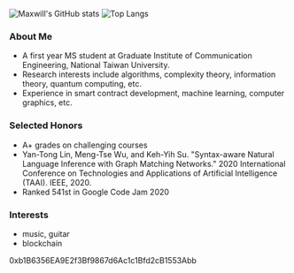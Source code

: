 ![Maxwill's GitHub stats](https://github-readme-stats.vercel.app/api?username=eazyreal&show_icons=true&theme=dark&include_all_commits=true)
![Top Langs](https://github-readme-stats.vercel.app/api/top-langs/?username=eazyreal&show_icons=true&theme=dark)

### About Me
- A first year MS student at Graduate Institute of Communication Engineering, National Taiwan University.
- Research interests include algorithms, complexity theory, information theory, quantum computing, etc.
- Experience in smart contract development, machine learning, computer graphics, etc.

### Selected Honors
- A+ grades on challenging courses
- Yan-Tong Lin, Meng-Tse Wu, and Keh-Yih Su. "Syntax-aware Natural Language Inference with Graph Matching Networks." 2020 International Conference on Technologies and Applications of Artificial Intelligence (TAAI). IEEE, 2020.
- Ranked 541st in Google Code Jam 2020

### Interests
- music, guitar
- blockchain

0xb1B6356EA9E2f3Bf9867d6Ac1c1Bfd2cB1553Abb
